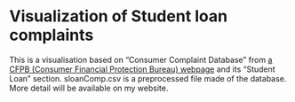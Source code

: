 # Visualization of Student loan complaints
This is a visualisation based on “Consumer Complaint Database” from [a CFPB (Consumer Financial Protection Bureau) webpage](http://www.consumerfinance.gov/data-research/consumer-complaints/) and its “Student Loan” section.
sloanComp.csv is a preprocessed file made of the database. More detail will be available on my website. 
